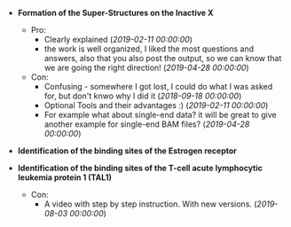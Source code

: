 - **Formation of the Super-Structures on the Inactive X**
  - Pro:
    - Clearly explained (*2019-02-11 00:00:00*)
    - the work is well organized, I liked the most questions and answers, also that you also post the output, so we can know that we are going the right direction! (*2019-04-28 00:00:00*)
  - Con:
    - Confusing - somewhere I got lost, I could do what I was asked for, but don't knwo why I did it (*2018-09-18 00:00:00*)
    - Optional Tools and their advantages :) (*2019-02-11 00:00:00*)
    - For example what about single-end data? it will be great to give another example for single-end BAM files? (*2019-04-28 00:00:00*)

- **Identification of the binding sites of the Estrogen receptor**


- **Identification of the binding sites of the T-cell acute lymphocytic leukemia protein 1 (TAL1)**

  - Con:
    - A video with step by step instruction. With new versions. (*2019-08-03 00:00:00*)

